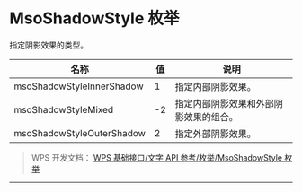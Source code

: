 # MsoShadowStyle 枚举

指定阴影效果的类型。

| 名称                      | 值  | 说明                                   |
|---------------------------|-----|----------------------------------------|
| msoShadowStyleInnerShadow | 1   | 指定内部阴影效果。                     |
| msoShadowStyleMixed       | -2  | 指定内部阴影效果和外部阴影效果的组合。 |
| msoShadowStyleOuterShadow | 2   | 指定外部阴影效果。                     |

> WPS 开发文档： [WPS 基础接口/文字 API 参考/枚举/MsoShadowStyle 枚举](https://qn.cache.wpscdn.cn/encs/doc/office_v19/topics/WPS%20%E5%9F%BA%E7%A1%80%E6%8E%A5%E5%8F%A3/%E6%96%87%E5%AD%97%20API%20%E5%8F%82%E8%80%83/%E6%9E%9A%E4%B8%BE/MsoShadowStyle%20%E6%9E%9A%E4%B8%BE.html)

------------------------------------------------------------------------
